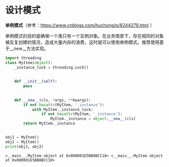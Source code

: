 # 设计模式

**单例模式**（参考：https://www.cnblogs.com/huchong/p/8244279.html ）

单例模式的目的是确保一个类只有一个实例对象。在业务情景下，存在相同的对象被反复创建的情况，造成大量内存的浪费，这时就可以使用单例模式。推荐使用基于\_\_new\_\_方法实现。

```python
import threading
class MyItem(object):
    _instance_lock = threading.Lock()
    
    
    def __init__(self):
        pass
    
    
    def __new__(cls, *args, **kwargs):
        if not hasattr(MyItem, '_instance'):
            with MyItem._instance_lock:
                if not hasattr(MyItem, '_instance'):
                    MyItem._instance = object.__new__(cls)
        return MyItem._instance

      
obj1 = MyItem()
obj2 = MyItem()
print(obj1, obj2)
```

```
<__main__.MyItem object at 0x000001E5BB8BCC18> <__main__.MyItem object at 0x000001E5BB8BCC18>
```

